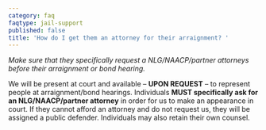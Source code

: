 ```yaml
---
category: faq
faqtype: jail-support
published: false
title: 'How do I get them an attorney for their arraignment? '
---
```

_Make sure that they specifically request a NLG/NAACP/partner attorneys before their arraignment or bond hearing._

We will be present at court and available – **UPON REQUEST** – to represent people at arraignment/bond hearings. Individuals **MUST specifically ask for an NLG/NAACP/partner attorney** in order for us to make an appearance in court. If they cannot afford an attorney and do not request us, they will be assigned a public defender. Individuals may also retain their own counsel.
